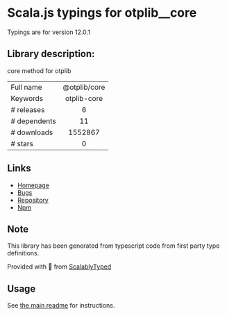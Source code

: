 
# Scala.js typings for otplib__core

Typings are for version 12.0.1

## Library description:
core method for otplib

|                    |                 |
| ------------------ | :-------------: |
| Full name          | @otplib/core |
| Keywords           | otplib-core |
| # releases         | 6 |
| # dependents       | 11 |
| # downloads        | 1552867 |
| # stars            | 0 |

## Links
- [Homepage](https://github.com/yeojz/otplib#readme)
- [Bugs](https://github.com/yeojz/otplib/issues)
- [Repository](https://github.com/yeojz/otplib)
- [Npm](https://www.npmjs.com/package/%40otplib%2Fcore)
    


## Note
This library has been generated from typescript code from first party type definitions.

Provided with :purple_heart: from [ScalablyTyped](https://github.com/oyvindberg/ScalablyTyped)

## Usage
See [the main readme](../../readme.md) for instructions.


